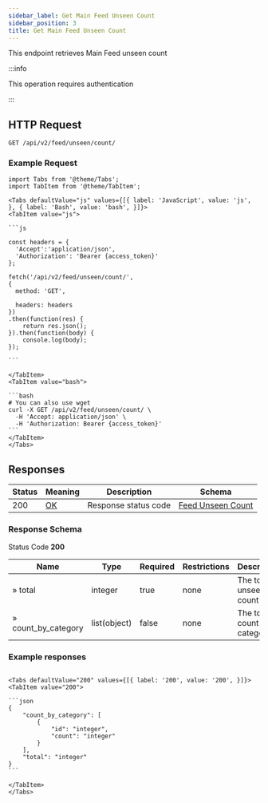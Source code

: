 ```yaml
---
sidebar_label: Get Main Feed Unseen Count
sidebar_position: 3
title: Get Main Feed Unseen Count
---
```


This endpoint retrieves Main Feed unseen count

:::info

This operation requires authentication

:::


## HTTP Request

`GET /api/v2/feed/unseen/count/`

### Example Request

````mdx-code-block
import Tabs from '@theme/Tabs';
import TabItem from '@theme/TabItem';

<Tabs defaultValue="js" values={[{ label: 'JavaScript', value: 'js', }, { label: 'Bash', value: 'bash', }]}>
<TabItem value="js">

```js

const headers = {
  'Accept':'application/json',
  'Authorization': 'Bearer {access_token}'
};

fetch('/api/v2/feed/unseen/count/',
{
  method: 'GET',

  headers: headers
})
.then(function(res) {
    return res.json();
}).then(function(body) {
    console.log(body);
});

```

</TabItem>
<TabItem value="bash">

```bash
# You can also use wget
curl -X GET /api/v2/feed/unseen/count/ \
  -H 'Accept: application/json' \
  -H 'Authorization: Bearer {access_token}'
```
</TabItem>
</Tabs>
````

## Responses

|Status|Meaning|Description| Schema                                                               |
|---|---|---|----------------------------------------------------------------------|
|200|[OK](https://tools.ietf.org/html/rfc7231#section-6.3.1)|Response status code| [Feed Unseen Count](/docs/apireference/v2/schemas/feed_unseen_count) |


### Response Schema

Status Code **200**

|Name|Type|Required|Restrictions| Description                 |
|---|---|---|---|-----------------------------|
|» total|integer|true|none| The total unseen count      |
|» count_by_category|list(object)|false|none| The total count by category |

### Example responses


````mdx-code-block

<Tabs defaultValue="200" values={[{ label: '200', value: '200', }]}>
<TabItem value="200">

```json
{
    "count_by_category": [
        {
            "id": "integer",
            "count": "integer"
        }
    ],
    "total": "integer"
}
```

</TabItem>
</Tabs>
````




